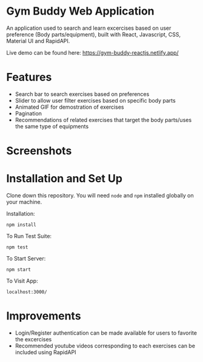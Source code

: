 # Gym Buddy Web Application

An application used to search and learn excercises based on user preference (Body parts/equipment), built with React, Javascript, CSS, Material UI and RapidAPI.

Live demo can be found here: https://gym-buddy-reactjs.netlify.app/

# Features
* Search bar to search exercises based on preferences
* Slider to allow user filter exercises based on specific body parts
* Animated GIF for demostration of exercises
* Pagination 
* Recommendations of related exercises that target the body parts/uses the same type of equipments

# Screenshots

# Installation and Set Up
Clone down this repository. You will need `node` and `npm` installed globally on your machine.

Installation:

`npm install`  

To Run Test Suite:  

`npm test`  

To Start Server:

`npm start`  

To Visit App:

`localhost:3000/`  

# Improvements
* Login/Register authentication can be made available for users to favorite the excercises
* Recommended youtube videos corresponding to each exercises can be included using RapidAPI
